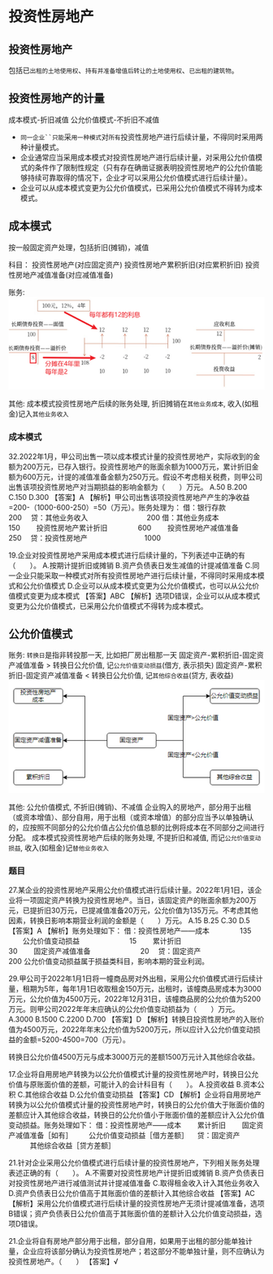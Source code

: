 # 投资性房地产


## 投资性房地产
包括已`出租的土地使用权`、`持有并准备增值后转让的土地使用权`、`已出租的建筑物`。



## 投资性房地产的计量

成本模式-折旧减值
公允价值模式-不折旧不减值

- `同一企业``只能`采`用一种模式`对`所有`投资性房地产进行后续计量，不得同时采用两种计量模式。
- 企业通常应当采用成本模式对投资性房地产进行后续计量，对采用公允价值模式的条件作了限制性规定（只有存在确凿证据表明投资性房地产的公允价值能够持续可靠取得的情况下，企业才可以采用公允价值模式进行后续计量）。
- 企业可以从成本模式变更为公允价值模式，已采用公允价值模式不得转为成本模式。




## 成本模式
按一般固定资产处理，包括折旧(摊销)，减值

科目：
投资性房地产(对应固定资产)
投资性房地产累积折旧(对应累积折旧)
投资性房地产减值准备(对应减值准备)

账务:
![](./实务_非流动资产_投资性房地产/1.png)

其他:
成本模式投资性房地产后续的账务处理, 折旧摊销在`其他业务成本`, 收入(如租金)记入`其他业务收入`


### 成本模式
32.2022年1月，甲公司出售一项以成本模式计量的投资性房地产，实际收到的金额为200万元，已存入银行。投资性房地产的账面余额为1000万元，累计折旧金额为600万元，计提的减值准备金额为250万元。假设不考虑相关税费，则甲公司出售该项投资性房地产对当期损益的影响金额为（　　）万元。
A.50
B.200
C.150
D.300
【答案】A
【解析】甲公司出售该项投资性房地产产生的净收益=200-（1000-600-250）=50（万元）。账务处理为：
借：银行存款　　　　　　　 　　　200
　贷：其他业务收入　　　　　 　　　200
借：其他业务成本　　　　　　 　　150
　　投资性房地产累计折旧　　 　　600
　　投资性房地产减值准备　　 　　250
　贷：投资性房地产　　　　　　　　1000


19.企业对投资性房地产采用成本模式进行后续计量的，下列表述中正确的有（　　）。
A.按期计提折旧或摊销
B.资产负债表日发生减值的计提减值准备
C.同一企业只能采取一种模式对所有投资性房地产进行后续计量，不得同时采用成本模式和公允价值模式
D.企业可以从成本模式变更为公允价值模式，也可以从公允价值模式变更为成本模式
【答案】ABC
【解析】选项D错误，企业可以从成本模式变更为公允价值模式，已采用公允价值模式不得转为成本模式。


## 公允价值模式


账务:
`转换日`是指非转投那一天, 比如把厂房出租那一天
固定资产-累积折旧-固定资产减值准备 > 转换日公允价值, 记`公允价值变动损益`(借方, 表示损失)
固定资产-累积折旧-固定资产减值准备 < 转换日公允价值, 记`其他综合收益`(贷方, 表收益)
![](./实务_非流动资产_投资性房地产/2.png)


其他:
公允价值模式, 不折旧(摊销)、不减值
企业购入的房地产，部分用于出租（或资本增值）、部分自用，用于出租（或资本增值）的部分应当予以单独确认的，应按照不同部分的公允价值占公允价值总额的比例将成本在不同部分之间进行分配。
成本模式投资性房地产后续的账务处理, 不提折旧和减值, 而记`公允价值变动损益`, 收入(如租金)记`替他业务收入`

### 题目
27.某企业的投资性房地产采用公允价值模式进行后续计量。2022年1月1日，该企业将一项固定资产转换为投资性房地产。当日，该固定资产的账面余额为200万元，已提折旧30万元，已提减值准备20万元，公允价值为135万元。不考虑其他因素，转换日影响本期营业利润的金额是（　　）万元。
A.15
B.25
C.30
D.5
【答案】A
【解析】账务处理如下：
借：投资性房地产——成本　　 　　135
　　公允价值变动损益　　　　　　　15
　　累计折旧　　　　　　　　　　　30
　　固定资产减值准备　　　　　　　20
　贷：固定资产　　　　　　　　　 　200
公允价值变动损益属于损益类科目，影响本期的营业利润。


29.甲公司于2022年1月1日将一幢商品房对外出租，采用公允价值模式进行后续计量，租期为5年，每年1月1日收取租金150万元，出租时，该幢商品房成本为3000万元，公允价值为4500万元，2022年12月31日，该幢商品房的公允价值为5200万元。则甲公司2022年年末应确认的公允价值变动损益为（　　）万元。
A.3000
B.1500
C.2200
D.700
【答案】D
【解析】转换日投资性房地产的入账价值为4500万元，2022年年末公允价值为5200万元，所以应计入公允价值变动损益的金额=5200-4500=700（万元）。

转换日公允价值4500万元与成本3000万元的差额1500万元计入其他综合收益。



17.企业将自用房地产转换为以公允价值模式计量的投资性房地产时，转换日公允价值与原账面价值的差额，可能计入的会计科目有（　　）。
A.投资收益
B.资本公积
C.其他综合收益
D.公允价值变动损益
【答案】CD
【解析】企业将自用房地产转换为以公允价值模式计量的投资性房地产时，转换日的公允价值大于账面价值的差额应计入其他综合收益，转换日的公允价值小于账面价值的差额应计入公允价值变动损益。账务处理如下：
借：投资性房地产——成本
　　累计折旧
　　固定资产减值准备［如有］
　　公允价值变动损益［借方差额］
　贷：固定资产
　　　其他综合收益［贷方差额］

21.针对企业采用公允价值模式进行后续计量的投资性房地产，下列相关账务处理表述正确的有（　　）。
A.不需要对投资性房地产计提折旧或摊销
B.资产负债表日对投资性房地产进行减值测试并计提减值准备
C.取得租金收入计入其他业务收入
D.资产负债表日公允价值高于其账面价值的差额计入其他综合收益
【答案】AC
【解析】采用公允价值模式进行后续计量的投资性房地产无须计提减值准备，选项B错误；资产负债表日公允价值高于其账面价值的差额计入公允价值变动损益，选项D错误。


21.企业将自有房地产部分用于出租，部分自用，如果用于出租的部分能单独计量，企业应将该部分确认为投资性房地产；若这部分不能单独计量，则不应确认为投资性房地产。（　　）
【答案】√


















